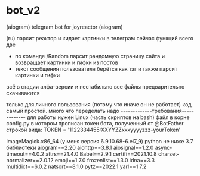 # bot_v2
(aiogram) telegram bot for joyreactor (aiogram)

(ru)
парсит реактор и кидает картинки в телеграм
сейчас функций всего две
- по команде /Random парсит рандомную страницу сайта и возвращает картинки и гифки из постов
- текст сообщения пользователя берётся как тэг и также парсит картинки и гифки

всё в стадии алфа-версии и нестабильно
все файлы предварительно скачиваются

только для личного пользования (потому что иначе он не работает)
код самый простой. много что переделать надо
-------------требования-------------
для работы нужен Linux (часть скриптов на bash) 
файл в корне config.py в котором прописан токен бота, полученный от @BotFather строкой вида:
TOKEN = '1122334455:XXYYZZxxxyyyyzzz-yourToken'

ImageMagick.x86_64   (у меня версия 6.9.10.68-6.el7_9)
python не ниже 3.7 
библиотеки
aiogram==2.20
aiohttp==3.8.1
aiosignal==1.2.0
async-timeout==4.0.2
attrs==21.4.0
Babel==2.9.1
certifi==2021.10.8
charset-normalizer==2.0.12
emoji==1.7.0
frozenlist==1.3.0
idna==3.3
multidict==6.0.2
natsort==8.1.0
pytz==2022.1
yarl==1.7.2
